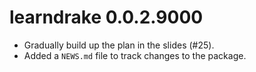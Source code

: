 # learndrake 0.0.2.9000

* Gradually build up the plan in the slides (#25).
* Added a `NEWS.md` file to track changes to the package.
